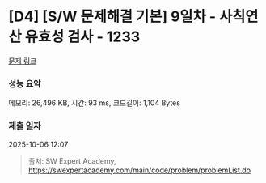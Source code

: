 # [D4] [S/W 문제해결 기본] 9일차 - 사칙연산 유효성 검사 - 1233 

[문제 링크](https://swexpertacademy.com/main/code/problem/problemDetail.do?contestProbId=AV141176AIwCFAYD) 

### 성능 요약

메모리: 26,496 KB, 시간: 93 ms, 코드길이: 1,104 Bytes

### 제출 일자

2025-10-06 12:07



> 출처: SW Expert Academy, https://swexpertacademy.com/main/code/problem/problemList.do